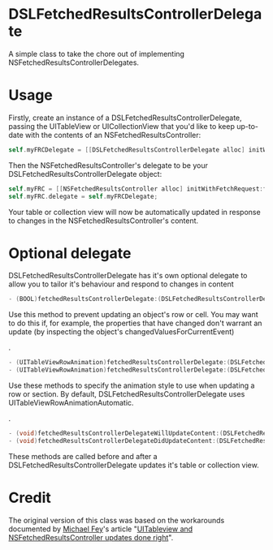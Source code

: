 DSLFetchedResultsControllerDelegate
===================================

A simple class to take the chore out of implementing NSFetchedResultsControllerDelegates.


# Usage

Firstly, create an instance of a DSLFetchedResultsControllerDelegate, passing the UITableView or UICollectionView that you'd like to keep up-to-date with the contents of an NSFetchedResultsController:

```Objective-C
self.myFRCDelegate = [[DSLFetchedResultsControllerDelegate alloc] initWithCollectionView:self.collectionView];
```

Then the NSFetchedResultsController's delegate to be your DSLFetchedResultsControllerDelegate object:

```Objective-C
self.myFRC = [[NSFetchedResultsController alloc] initWithFetchRequest:fetchRequest managedObjectContext:context sectionNameKeyPath:nil cacheName:nil];
self.myFRC.delegate = self.myFRCDelegate;
```

Your table or collection view will now be automatically updated in response to changes in the NSFetchedResultsController's content.

# Optional delegate

DSLFetchedResultsControllerDelegate has it's own optional delegate to allow you to tailor it's behaviour and respond to changes in content


```Objective-C
- (BOOL)fetchedResultsControllerDelegate:(DSLFetchedResultsControllerDelegate*)delegate shouldUpdateRowAtIndexPath:(NSIndexPath*)indexPath
```
Use this method to prevent updating an object's row or cell. You may want to do this if, for example, the properties that have changed don't warrant an update (by inspecting the object's changedValuesForCurrentEvent)

.

```Objective-C
- (UITableViewRowAnimation)fetchedResultsControllerDelegate:(DSLFetchedResultsControllerDelegate*)delegate sectionAnimationForChangeType:(DSLFetchedResultsControllerDelegateChangeType)changeType
- (UITableViewRowAnimation)fetchedResultsControllerDelegate:(DSLFetchedResultsControllerDelegate*)delegate rowAnimationForChangeType:(DSLFetchedResultsControllerDelegateChangeType)changeType;
```
Use these methods to specify the animation style to use when updating a row or section. By default, DSLFetchedResultsControllerDelegate uses UITableViewRowAnimationAutomatic.

.

```Objective-C
- (void)fetchedResultsControllerDelegateWillUpdateContent:(DSLFetchedResultsControllerDelegate*)delegate
- (void)fetchedResultsControllerDelegateDidUpdateContent:(DSLFetchedResultsControllerDelegate*)delegate
```
These methods are called before and after a DSLFetchedResultsControllerDelegate updates it's table or collection view.


# Credit

The original version of this class was based on the workarounds documented by [Michael Fey](https://github.com/MrRooni)'s article "[UITableview and NSFetchedResultsController updates done right](http://www.fruitstandsoftware.com/blog/2013/02/uitableview-and-nsfetchedresultscontroller-updates-done-right/)".
